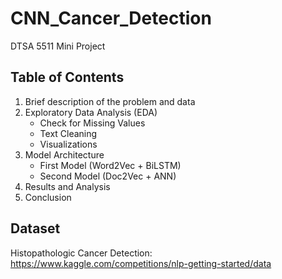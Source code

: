 # CNN_Cancer_Detection

DTSA 5511 Mini Project

## Table of Contents
1. Brief description of the problem and data
2. Exploratory Data Analysis (EDA)
   - Check for Missing Values
   - Text Cleaning
   - Visualizations
3. Model Architecture
   - First Model (Word2Vec + BiLSTM)
   - Second Model (Doc2Vec + ANN)
4. Results and Analysis
5. Conclusion

## Dataset
Histopathologic Cancer Detection: <https://www.kaggle.com/competitions/nlp-getting-started/data>
